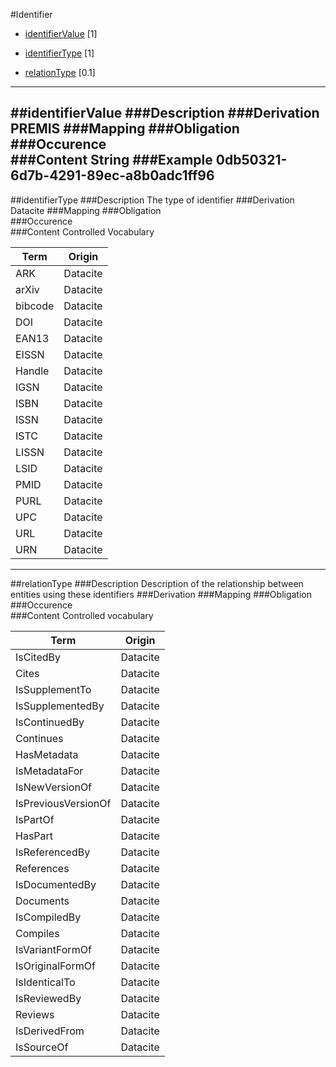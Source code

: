 #Identifier

- [identifierValue](#identifierValue-1) [1]

- [identifierType](#identifierType-1) [1]

- [relationType](#relationType-1) [0.1]

------------------------                   


##identifierValue
###Description
###Derivation
PREMIS
###Mapping
###Obligation	
###Occurence	
###Content
String
###Example
0db50321-6d7b-4291-89ec-a8b0adc1ff96
------------------------
##identifierType
###Description
The type of identifier 
###Derivation
Datacite
###Mapping
###Obligation	
###Occurence	
###Content
Controlled Vocabulary

Term|Origin
----|------
ARK|Datacite
arXiv|Datacite
bibcode|Datacite
DOI|Datacite
EAN13|Datacite
EISSN|Datacite
Handle|Datacite
IGSN|Datacite
ISBN|Datacite
ISSN|Datacite
ISTC|Datacite
LISSN|Datacite
LSID|Datacite
PMID|Datacite
PURL|Datacite
UPC|Datacite
URL|Datacite
URN|Datacite


-----------------------
##relationType
###Description
Description of the relationship between entities using these identifiers
###Derivation
###Mapping
###Obligation	
###Occurence	
###Content
Controlled vocabulary

Term|Origin
----|------
IsCitedBy|Datacite
Cites|Datacite
IsSupplementTo|Datacite
IsSupplementedBy|Datacite
IsContinuedBy|Datacite
Continues|Datacite
HasMetadata|Datacite
IsMetadataFor|Datacite
IsNewVersionOf|Datacite
IsPreviousVersionOf|Datacite
IsPartOf|Datacite
HasPart|Datacite
IsReferencedBy|Datacite
References|Datacite
IsDocumentedBy|Datacite
Documents|Datacite
IsCompiledBy|Datacite
Compiles|Datacite
IsVariantFormOf|Datacite
IsOriginalFormOf|Datacite
IsIdenticalTo|Datacite
IsReviewedBy|Datacite
Reviews|Datacite
IsDerivedFrom|Datacite
IsSourceOf|Datacite

